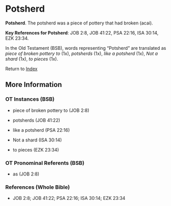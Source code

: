 # Potsherd
**Potsherd**. 
The potsherd was a piece of pottery that had broken (acai). 


**Key References for Potsherd**: 
JOB 2:8, JOB 41:22, PSA 22:16, ISA 30:14, EZK 23:34. 


In the Old Testament (BSB), words representing “Potsherd” are translated as 
*piece of broken pottery to* (1x), *potsherds* (1x), *like a potsherd* (1x), *Not a shard* (1x), *to pieces* (1x). 




Return to [Index](00-Index.md)

## More Information

### OT Instances (BSB)

* piece of broken pottery to (JOB 2:8)

* potsherds (JOB 41:22)

* like a potsherd (PSA 22:16)

* Not a shard (ISA 30:14)

* to pieces (EZK 23:34)



### OT Pronominal Referents (BSB)

* as (JOB 2:8)



### References (Whole Bible)

* JOB 2:8; JOB 41:22; PSA 22:16; ISA 30:14; EZK 23:34



